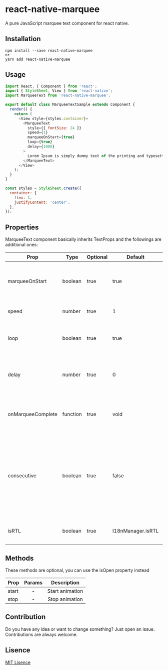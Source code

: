 # react-native-marquee

A pure JavaScript marquee text component for react native.

## Installation

```
npm install --save react-native-marquee
or
yarn add react-native-marquee
```

## Usage

```Javascript
import React, { Component } from 'react';
import { StyleSheet, View } from 'react-native';
import MarqueeText from 'react-native-marquee';

export default class MarqueeTextSample extends Component {
  render() {
    return (
      <View style={styles.container}>
        <MarqueeText
          style={{ fontSize: 24 }}
          speed={1}
          marqueeOnStart={true}
          loop={true}
          delay={1000}
        >
          Lorem Ipsum is simply dummy text of the printing and typesetting industry and typesetting industry.
        </MarqueeText>
      </View>
    );
  }
}

const styles = StyleSheet.create({
  container: {
    flex: 1,
    justifyContent: 'center',
  },
});
```

## Properties

MarqueeText component basically inherits TextProps and the followings are additional ones: 

| Prop              | Type     | Optional | Default | Description
|-------------------|----------|----------|---------| -----------
| marqueeOnStart    | boolean  | true     | true    | A flag whether to start marquee animation right after render
| speed             | number   | true     | 1       | Speed calculated as pixels/second
| loop              | boolean  | true     | true    | A flag whether to loop marquee animation or not
| delay             | number   | true     | 0       | Duration to delay the animation after render, in milliseconds
| onMarqueeComplete | function | true     | void    | A callback for when the marquee finishes animation and stops
| consecutive       | boolean  | true     | false   | A flag to enable consecutive mode that imitates the default behavior of HTML marquee element. Does not take effect if loop is false
| isRTL             | boolean  | true     | I18nManager.isRTL   | A flag to override animation direction

## Methods

These methods are optional, you can use the isOpen property instead

| Prop    | Params | Description      |
|:--------|:------:|:----------------:|
| start   |   -    | Start animation  |
| stop    |   -    | Stop animation   |

## Contribution

Do you have any idea or want to change something? Just open an issue. Contributions are always welcome.

## Lisence

[MIT Lisence](https://opensource.org/licenses/MIT)
